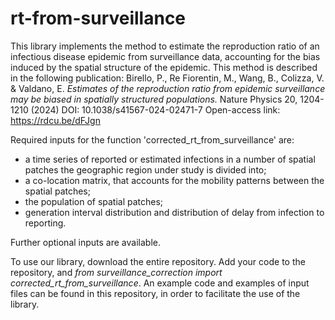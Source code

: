 # rt-from-surveillance

This library implements the method to estimate the reproduction ratio of an infectious disease epidemic from surveillance data, accounting for the bias induced by the spatial structure of the epidemic. This method is described in the following publication:
Birello, P., Re Fiorentin, M., Wang, B., Colizza, V. & Valdano, E.
_Estimates of the reproduction ratio from epidemic surveillance may be biased in spatially structured populations._
Nature Physics 20, 1204-1210 (2024)
DOI: 10.1038/s41567-024-02471-7
Open-access link: https://rdcu.be/dFJgn


Required inputs for the function 'corrected_rt_from_surveillance' are:
* a time series of reported or estimated infections in a number of spatial patches the geographic region under study is divided into;
* a co-location matrix, that accounts for the mobility patterns between the spatial patches;
* the population of spatial patches;
* generation interval distribution and distribution of delay from infection to reporting.

Further optional inputs are available.

To use our library, download the entire repository. Add your code to the repository, and *from surveillance_correction import corrected_rt_from_surveillance*. 
An example code and examples of input files can be found in this repository, in order to facilitate the use of the library.
